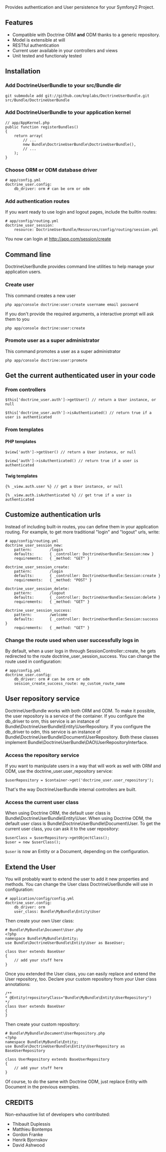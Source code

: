 Provides authentication and User persistence for your Symfony2 Project.

## Features

- Compatible with Doctrine ORM **and** ODM thanks to a generic repository.
- Model is extensible at will
- RESTful authentication
- Current user available in your controllers and views
- Unit tested and functionaly tested

## Installation

### Add DoctrineUserBundle to your src/Bundle dir

    git submodule add git://github.com/knplabs/DoctrineUserBundle.git src/Bundle/DoctrineUserBundle

### Add DoctrineUserBundle to your application kernel

    // app/AppKernel.php
    public function registerBundles()
    {
        return array(
            // ...
            new Bundle\DoctrineUserBundle\DoctrineUserBundle(),
            // ...
        );
    }

### Choose ORM or ODM database driver

    # app/config.yml
    doctrine_user.config:
        db_driver: orm # can be orm or odm

### Add authentication routes

If you want ready to use login and logout pages, include the builtin routes:

    # app/config/routing.yml
    doctrine_user_session:
        resource: DoctrineUserBundle/Resources/config/routing/session.yml

You now can login at http://app.com/session/create

## Command line

DoctrineUserBundle provides command line utilities to help manage your application users.

### Create user

This command creates a new user

    php app/console doctrine:user:create username email password

If you don't provide the required arguments, a interactive prompt will ask them to you

    php app/console doctrine:user:create

### Promote user as a super administrator

This command promotes a user as a super administrator

    php app/console doctrine:user:promote

## Get the current authenticated user in your code

### From controllers

    $this['doctrine_user.auth']->getUser() // return a User instance, or null

    $this['doctrine_user.auth']->isAuthenticated() // return true if a user is authenticated

### From templates

#### PHP templates

    $view['auth']->getUser() // return a User instance, or null

    $view['auth']->isAuthenticated() // return true if a user is authenticated

#### Twig templates

    {% _view.auth.user %} // get a User instance, or null

    {% _view.auth.isAuthenticated %} // get true if a user is authenticated

## Customize authentication urls

Instead of including built-in routes, you can define them in your application routing.
For example, to get more traditional "login" and "logout" urls, write:

    # app/config/routing.yml
    doctrine_user_session_new:
        pattern:        /login
        defaults:       { _controller: DoctrineUserBundle:Session:new }
        requirements:   { _method: "GET" }

    doctrine_user_session_create:
        pattern:        /login
        defaults:       { _controller: DoctrineUserBundle:Session:create }
        requirements:   { _method: "POST" }

    doctrine_user_session_delete:
        pattern:        /logout
        defaults:       { _controller: DoctrineUserBundle:Session:delete }
        requirements:   { _method: "GET" }

    doctrine_user_session_success:
        pattern:        /welcome
        defaults:       { _controller: DoctrineUserBundle:Session:success }
        requirements:   { _method: "GET" }

### Change the route used when user successfully logs in

By default, when a user logs in through SessionController::create, he gets redirected to the route doctrine_user_session_success.
You can change the route used in configuration:
 
    # app/config.yml
    doctrine_user.config:
        db_driver: orm # can be orm or odm
        session_create_success_route: my_custom_route_name

## User repository service

DoctrineUserBundle works with both ORM and ODM. To make it possible, the user repository is a service of the container.
If you configure the db_driver to orm, this service is an instance of Bundle\DoctrineUserBundle\Entity\UserRepository.
If you configure the db_driver to odm, this service is an instance of Bundle\DoctrineUserBundle\Document\UserRepository.
Both these classes implement Bundle\DoctrineUserBundle\DAO\UserRepositoryInterface.

### Access the repository service

If you want to manipulate users in a way that will work as well with ORM and ODM, use the doctrine_user.user_repository service:

    $userRepository = $container->get('doctrine_user.user_repository');

That's the way DoctrineUserBundle internal controllers are built.

### Access the current user class

When using Doctrine ORM, the default user class is Bundle\DoctrineUserBundle\Entity\User.
When using Doctrine ODM, the default user class is Bundle\DoctrineUserBundle\Document\User.
To get the current user class, you can ask it to the user repository:

    $userClass = $userRepository->getObjectClass();
    $user = new $userClass();

`$user` is now an Entity or a Document, depending on the configuration.

## Extend the User

You will probably want to extend the user to add it new properties and methods.
You can change the User class DoctrineUserBundle will use in configuration:

    # application/config/config.yml
    doctrine_user.config:
        db_driver: orm
        user_class: Bundle\MyBundle\Entity\User

Then create your own User class:

    # Bundle\MyBundle\Document\User.php
    <?php
    namespace Bundle\MyBundle\Entity;
    use Bundle\DoctrineUserBundle\Entity\User as BaseUser;

    class User extends BaseUser
    {
        // add your stuff here
    }

Once you extended the User class, you can easily replace and extend the User repository, too.
Declare your custom repository from your User class annotations:

    /**
    * @Entity(repositoryClass="Bundle\MyBundle\Entity\UserRepository")
    */
    class User extends BaseUser
    {
    }

Then create your custom repository:

    # Bundle\MyBundle\Document\UserRepository.php
    <?php
    namespace Bundle\MyBundle\Entity;
    use Bundle\DoctrineUserBundle\Entity\UserRepository as BaseUserRepository

    class UserRepository extends BaseUserRepository
    {
        // add your stuff here
    }

Of course, to do the same with Doctrine ODM, just replace Entity with Document in the previous exemples.

## CREDITS

Non-exhaustive list of developers who contributed:

- Thibault Duplessis
- Matthieu Bontemps
- Gordon Franke
- Henrik Bjornskov
- David Ashwood
